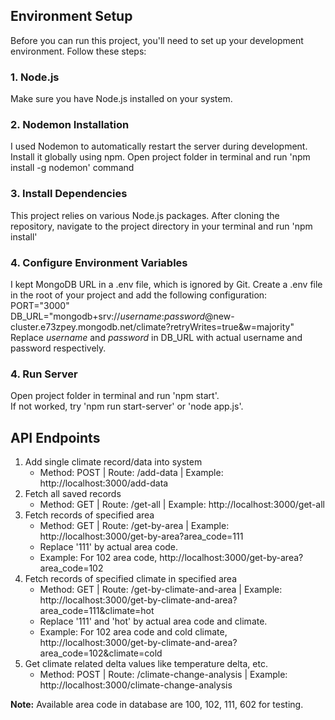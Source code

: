 ## Environment Setup
Before you can run this project, you'll need to set up your development environment. Follow these steps:

### 1. Node.js
Make sure you have Node.js installed on your system.

### 2. Nodemon Installation
I used Nodemon to automatically restart the server during development.  
Install it globally using npm. Open project folder in terminal and run 'npm install -g nodemon' command

### 3. Install Dependencies
This project relies on various Node.js packages. After cloning the repository, navigate to the project directory in your terminal and run 'npm install'

### 4. Configure Environment Variables
I kept MongoDB URL in a .env file, which is ignored by Git. Create a .env file in the root of your project and add the following configuration:  
PORT="3000"  
DB_URL="mongodb+srv://*username*:*password*@new-cluster.e73zpey.mongodb.net/climate?retryWrites=true&w=majority"  
Replace *username* and *password* in DB_URL with actual username and password respectively.

### 4. Run Server
Open project folder in terminal and run 'npm start'.  
If not worked, try 'npm run start-server' or 'node app.js'.

## API Endpoints
1. Add single climate record/data into system
   - Method: POST | Route: /add-data | Example: http://localhost:3000/add-data
2. Fetch all saved records
   - Method: GET | Route: /get-all | Example: http://localhost:3000/get-all
3. Fetch records of specified area
   - Method: GET | Route: /get-by-area | Example: http://localhost:3000/get-by-area?area_code=111
   - Replace '111' by actual area code.
   - Example: For 102 area code, http://localhost:3000/get-by-area?area_code=102
4. Fetch records of specified climate in specified area
   - Method: GET | Route: /get-by-climate-and-area | Example: http://localhost:3000/get-by-climate-and-area?area_code=111&climate=hot
   - Replace '111' and 'hot' by actual area code and climate.
   - Example: For 102 area code and cold climate, http://localhost:3000/get-by-climate-and-area?area_code=102&climate=cold
5. Get climate related delta values like temperature delta, etc.
   - Method: POST | Route: /climate-change-analysis | Example: http://localhost:3000/climate-change-analysis
  
**Note:** Available area code in database are 100, 102, 111, 602 for testing.
